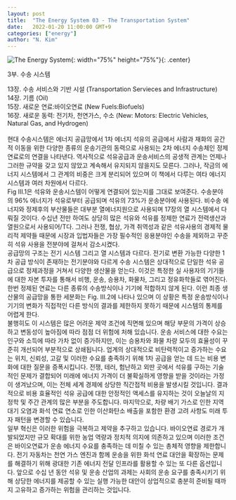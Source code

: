 ```yaml
---
layout: post
title:  "The Energy System 03 - The Transportation System"
date:   2022-01-20 11:00:00 GMT+9
categories: ["energy"]
author: "N. Kim"
---
```


![The Energy System](https://mitpress.mit.edu/sites/default/files/styles/large_book_cover/http/mitp-content-server.mit.edu%3A18180/books/covers/cover/%3Fcollid%3Dbooks_covers_0%26isbn%3D9780262037525%26type%3D.jpg?itok=wYsP4Hba){: width="75%" height="75%"}{: .center}
<br>

3부. 수송 시스템 <br>
<div class="indent1">
13장. 수송 서비스와 기반 시설 (Transportation Servieces and Infrastructure) <br>
</div>
<div class="indent1">
14장. 기름 (Oil) <br>
</div>
<div class="indent1">
15장. 새로운 연료:바이오연료 (New Fuels:Biofuels) <br>
</div>
<div class="indent1">
16장. 새로운 동력: 전기차, 천연가스, 수소 (New: Motors: Electric Vehicles, Natural Gas, and Hydrogen) <br>
</div>
 
<br>

<div class="indent1">
현대 수송시스템은 에너지 공급망에서 1차 에너지 석유의 공급에서 사람과 재화의 공간적 이동을 위한 다양한 종류의 운송기관의 동력으로 사용되는 2차 에너지 수송체인 정제 연료로의 연결을 나타낸다. 역사적으로 석유공급과 운송서비스의 공생적 관계는 언제나 그러한 규약을 갖고 있지 않았고 계속해서 유지되지 않을지도 모른다. 그러나, 작금의 에너지 시스템에서 그 관계의 비중은 크게 분리되어 있으며 이 책에서 다루는 여타 에너지 시스템과 여러 차원에서 다르다.
</div>

<div class="indent1">
Fig III.1은 석유와 운송시스템이 어떻게 연결되어 있는지를 그대로 보여준다. 수송분야의 96% 에너지가 석유로부터 공급되며 석유의 73%가 운송분야에 사용된다. 비수송 에너지와 정제후의 부산물들은 대부분 열에너지원으로 사용되며 17장의 열 시스템에서 다뤄질 것이다. 수십년 전만 하여도 상당히 많은 석유와 석유를 정제한 연료가 전력생산과 열원으로서 사용되어/T다. 그러나 전쟁, 협상, 가격 취역성과 같은 석유사용의 경제적 물리적 제약들 때문에 시장과 입법자들은 가장 필수적인 응용분야인 수송을 제외하고 꾸준히 석유 사용을 전분야에 걸쳐서 감소시켰다.
</div>

<div class="indent1">
공급망의 구조는 전기 시스템 그리고 열 시스템과 다르다. 전기로 변환 가능한 다양한 1차 공급 방식이 존재하는 전기분야와 다르게 수송 시스템은 상대적으로 단일한 석유 공급으로 정제과정을 거쳐서 다양한 생산물을 얻는다. 이것은 특정한 실 사용자의 기기들에 대한 자본 투자를 통해서 비행, 운송, 승용차, 화물차, 그리고 정유화학들로 엮어진다. 한번 정제된 연료는 다른 종류의 수송방식이나 기기에 적합하지 않게 된다. 이런 최종 생산물의 공급망을 통한 세분화는 Fig. III.2에 나타나 있으며 이 상황은 특정 운송방식이나 기기의 변화가 직접적인 다른 방식의 결과를 제한하지 못하기 때문에 시스템의 통제를 어렵게 한다. 
</div>

<div class="indent1">
불행히도 이 시스템은 많은 어려운 제약 조건에 직면해 있으며 해당 부문의 가격이 상승하고 변동성이 높아짐에 따라 점점 더 위험에 처해 있습니다.  운송 서비스에 대한 수요는 인구와 소득에 따라 가차 없이 증가하지만, 이는 승용차와 화물 차량 모두의 효율성이 꾸준히 개선되어 부분적으로 상쇄됩니다.  업계의 상대적으로 비탄력적이고 증가하는 수요는 위치, 신뢰성, 고갈 및 이러한 수요를 충족하기 위해 1차 공급을 얻는 데 드는 비용 변화에 대한 질문을 증폭시킵니다.  전쟁, 테러, 험난하고 외딴 곳에서 석유를 구하는 기술적인 문제가 결합되어 미래에 에너지 가격이 더 불확실하게 영향을 받을 것이라는 가정이 생겨났으며, 이는 전체 세계 경제에 상당한 직간접적 비용을 발생시킬 것입니다.  결과적으로 비용 효율적인 석유 공급에 대한 안정적인 액세스를 유지하는 것이 오늘날의 지정학 및 주간 관계의 많은 부분을 주도합니다.  마지막으로, 차량 배기 가스로 인한 지역 대기 오염과 화석 연료 연소로 인한 이산화탄소 배출을 포함한 환경 고려 사항도 미래 투자 패턴을 변경할 수 있습니다. 
</div>

<div class="indent1">
일부 혁신은 이러한 위험을 극복하고 제약을 추구하고 있습니다.  바이오연료 경로가 개발되었지만 규모 확대를 위한 농업 역량과 정치적 의지에 의존하고 있으며 이러한 조건은 바이오연료가 운송 에너지 수요를 충족하는 데 미칠 수 있는 총체적 영향을 제한합니다.  전기 자동차는 천연 가스 엔진과 함께 운송을 위한 화석 연료 대안을 확장하는 문제를 해결하기 위해 광대한 기존 에너지 전달 인프라를 활용할 수 있는 또 다른 옵션입니다.  앞으로 수십 년 동안 석유 및 운송 산업의 과제는 사회의 운송 요구를 충족시키기 위해 상당한 에너지를 제공할 수 있는 실행 가능한 대안이 상업적으로 충분히 준비될 때까지 고유하고 증가하는 위험을 관리하는 것입니다.
</div>

